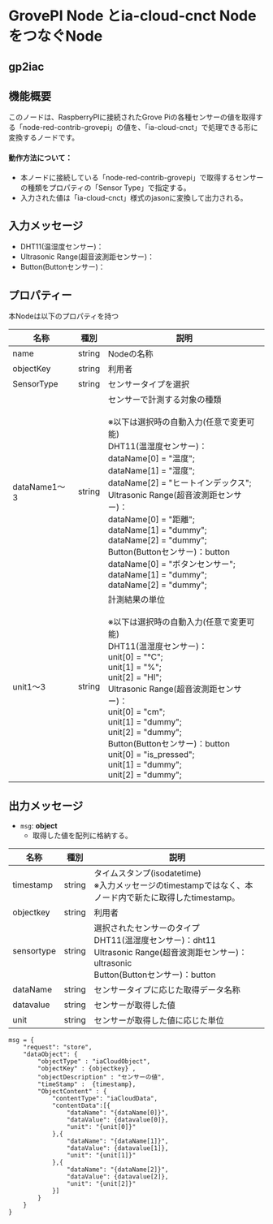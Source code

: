 # GrovePI Node とia-cloud-cnct Node をつなぐNode

## gp2iac

## 機能概要

このノードは、RaspberryPIに接続されたGrove Piの各種センサーの値を取得する「node-red-contrib-grovepi」の値を、「ia-cloud-cnct」で処理できる形に変換するノードです。

#### 動作方法について：

- 本ノードに接続している「node-red-contrib-grovepi」で取得するセンサーの種類をプロパティの「Sensor Type」で指定する。
- 入力された値は「ia-cloud-cnct」様式のjasonに変換して出力される。

## 入力メッセージ

* DHT11(温湿度センサー)：
* Ultrasonic Range(超音波測距センサー)：
* Button(Buttonセンサー)：



## プロパティー

本Nodeは以下のプロパティを持つ

| 名称         |  種別  | 説明                                                         |
| ------------ | :----: | ------------------------------------------------------------ |
| name         | string | Nodeの名称                                                   |
| objectKey    | string | 利用者                                                       |
| SensorType   | string | センサータイプを選択                                         |
| dataName1～3 | string | センサーで計測する対象の種類<br /><br />※以下は選択時の自動入力(任意で変更可能)<br />DHT11(温湿度センサー)：<br />        dataName[0] = "温度";<br/>        dataName[1] = "湿度";<br/>        dataName[2] = "ヒートインデックス";<br />    Ultrasonic Range(超音波測距センサー)：<br />        dataName[0] = "距離";<br />        dataName[1] = "dummy";<br/>        dataName[2] = "dummy";<br />    Button(Buttonセンサー)：button<br />        dataName[0] = "ボタンセンサー";<br />        dataName[1] = "dummy";<br/>        dataName[2] = "dummy"; |
| unit1～3     | string | 計測結果の単位<br /><br />※以下は選択時の自動入力(任意で変更可能)<br />DHT11(温湿度センサー)：<br />        unit[0] = "℃";<br/>        unit[1] = "%";<br/>        unit[2] = "HI";<br />    Ultrasonic Range(超音波測距センサー)：<br />        unit[0] = "cm";<br />        unit[1] = "dummy";<br/>        unit[2] = "dummy";<br />    Button(Buttonセンサー)：button<br />        unit[0] = "is_pressed";<br />        unit[1] = "dummy";<br/>        unit[2] = "dummy"; |



## 出力メッセージ

* ``msg``:  **object**
  * 取得した値を配列に格納する。

| 名称       | 種別   | 説明                                                         |
| ---------- | ------ | ------------------------------------------------------------ |
| timestamp  | string | タイムスタンプ(isodatetime)<br />※入力メッセージのtimestampではなく、本ノード内で新たに取得したtimestamp。 |
| objectkey  | string | 利用者                                                       |
| sensortype | string | 選択されたセンサーのタイプ<br />    DHT11(温湿度センサー)：dht11<br />    Ultrasonic Range(超音波測距センサー)：ultrasonic<br />    Button(Buttonセンサー)：button |
| dataName   | string | センサータイプに応じた取得データ名称                         |
| datavalue  | string | センサーが取得した値                                         |
| unit       | string | センサーが取得した値に応じた単位                             |


```
msg = {
    "request": "store",
    "dataObject": {
        "objectType" : "iaCloudObject",
        "objectKey" : {objectkey} ,
        "objectDescription" : "センサーの値",
        "timeStamp" :  {timestamp},
        "ObjectContent" : {
            "contentType": "iaCloudData",
            "contentData":[{
                "dataName": "{dataName[0]}",
                "dataValue": {datavalue[0]},
                "unit": "{unit[0]}"
            },{
                "dataName": "{dataName[1]}",
                "dataValue": {datavalue[1]},
                "unit": "{unit[1]}"
            },{
                "dataName": "{dataName[2]}",
                "dataValue": {datavalue[2]},
                "unit": "{unit[2]}"
            }]
        }
    }
}


```

